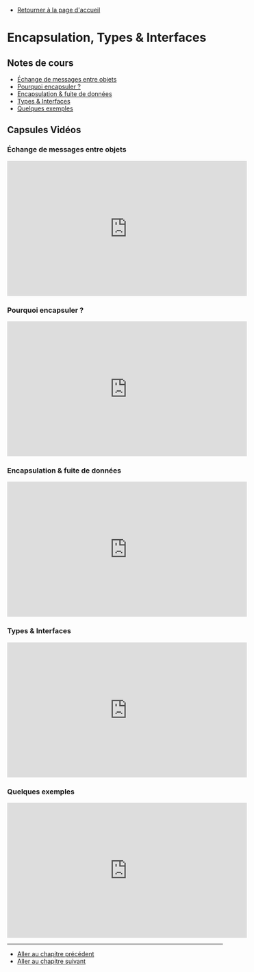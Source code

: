   - [Retourner à la page d'accueil](/)

# Encapsulation, Types & Interfaces

## Notes de cours

- [Échange de messages entre objets](/static/presentations/2_1_diagramme_sequence.pdf)
- [Pourquoi encapsuler ?](/static/presentations/2_2_Pourquoi_Encapsuler.pdf)
- [Encapsulation & fuite de données](/static/presentations/2_3_Encapsulation_fuite.pdf)
- [Types & Interfaces](/static/presentations/2_4_types_et_interfaces.pdf)
- [Quelques exemples](/static/presentations/2_5_Types_Interfaces_exemples.pdf)

## Capsules Vidéos

### Échange de messages entre objets

<iframe width="560" height="315" src="https://www.youtube.com/embed/3eOy8bMQ_wI" frameborder="0" allow="accelerometer; autoplay; clipboard-write; encrypted-media; gyroscope; picture-in-picture" allowfullscreen></iframe>

### Pourquoi encapsuler ? 
	
<iframe width="560" height="315" src="https://www.youtube.com/embed/YT0Prkma5K4" frameborder="0" allow="accelerometer; autoplay; clipboard-write; encrypted-media; gyroscope; picture-in-picture" allowfullscreen></iframe>

### Encapsulation & fuite de données

<iframe width="560" height="315" src="https://www.youtube.com/embed/t_HqiZeWp_Y" frameborder="0" allow="accelerometer; autoplay; clipboard-write; encrypted-media; gyroscope; picture-in-picture" allowfullscreen></iframe>

### Types & Interfaces

<iframe width="560" height="315" src="https://www.youtube.com/embed/StNa9uK0wEs" frameborder="0" allow="accelerometer; autoplay; clipboard-write; encrypted-media; gyroscope; picture-in-picture" allowfullscreen></iframe>

### Quelques exemples

<iframe width="560" height="315" src="https://www.youtube.com/embed/6ex8ht2O4_A" frameborder="0" allow="accelerometer; autoplay; clipboard-write; encrypted-media; gyroscope; picture-in-picture" allowfullscreen></iframe>

---

- [Aller au chapitre précédent](/chapters/1_developpeur)
- [Aller au chapitre suivant](/chapters/3_objets)
